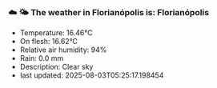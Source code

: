 ### ☁️ 🌤️  The weather in Florianópolis is: Florianópolis

- Temperature: 16.46°C
- On flesh: 16.62°C
- Relative air humidity: 94%
- Rain: 0.0 mm
- Description: Clear sky
- last updated: 2025-08-03T05:25:17.198454
